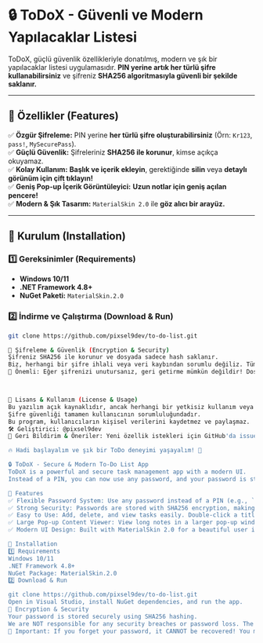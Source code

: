 # 🔒 ToDoX - Güvenli ve Modern Yapılacaklar Listesi

ToDoX, güçlü güvenlik özellikleriyle donatılmış, modern ve şık bir yapılacaklar listesi uygulamasıdır. **PIN yerine artık her türlü şifre kullanabilirsiniz** ve şifreniz **SHA256 algoritmasıyla güvenli bir şekilde saklanır.**  

---

## 🚀 Özellikler (Features)
✅ **Özgür Şifreleme:** PIN yerine **her türlü şifre oluşturabilirsiniz** (Örn: `Kr123`, `pass!`, `MySecurePass`).  
✅ **Güçlü Güvenlik:** Şifreleriniz **SHA256 ile korunur**, kimse açıkça okuyamaz.  
✅ **Kolay Kullanım:** **Başlık ve içerik ekleyin**, gerektiğinde **silin** veya **detaylı görünüm için çift tıklayın!**  
✅ **Geniş Pop-up İçerik Görüntüleyici:** **Uzun notlar için geniş açılan pencere!**  
✅ **Modern & Şık Tasarım:** `MaterialSkin 2.0` ile **göz alıcı bir arayüz.**  

---

## 📌 Kurulum (Installation)

### 1️⃣ Gereksinimler (Requirements)
- **Windows 10/11**
- **.NET Framework 4.8+**
- **NuGet Paketi:** `MaterialSkin.2.0`

### 2️⃣ İndirme ve Çalıştırma (Download & Run)
```sh
git clone https://github.com/pixsel9dev/to-do-list.git

🔑 Şifreleme & Güvenlik (Encryption & Security)
Şifreniz SHA256 ile korunur ve dosyada sadece hash saklanır.
Biz, herhangi bir şifre ihlali veya veri kaybından sorumlu değiliz. Tüm güvenlik kullanıcının sorumluluğundadır!
🚨 Önemli: Eğer şifrenizi unutursanız, geri getirme mümkün değildir! Dosyanızı silerek sıfırlayabilirsiniz.



📜 Lisans & Kullanım (License & Usage)
Bu yazılım açık kaynaklıdır, ancak herhangi bir yetkisiz kullanım veya yasa dışı faaliyet için sorumluluk kabul etmiyoruz!
Şifre güvenliği tamamen kullanıcının sorumluluğundadır.
Bu program, kullanıcıların kişisel verilerini kaydetmez ve paylaşmaz.
🛠 Geliştirici: @pixsel9dev
📢 Geri Bildirim & Öneriler: Yeni özellik istekleri için GitHub'da issue açabilirsiniz!

🔥 Hadi başlayalım ve şık bir ToDo deneyimi yaşayalım! 🚀

🔒 ToDoX - Secure & Modern To-Do List App
ToDoX is a powerful and secure task management app with a modern UI.
Instead of a PIN, you can now use any password, and your password is stored securely with SHA256 encryption.

🚀 Features
✅ Flexible Password System: Use any password instead of a PIN (e.g., `Kr123`, `pass!`, `MySecurePass`).
✅ Strong Security: Passwords are stored with SHA256 encryption, making them unreadable.
✅ Easy to Use: Add, delete, and view tasks easily. Double-click a title to see full details!
✅ Large Pop-up Content Viewer: View long notes in a larger pop-up window.
✅ Modern UI Design: Built with MaterialSkin 2.0 for a beautiful user interface.

📌 Installation
1️⃣ Requirements
Windows 10/11
.NET Framework 4.8+
NuGet Package: MaterialSkin.2.0
2️⃣ Download & Run

git clone https://github.com/pixsel9dev/to-do-list.git
Open in Visual Studio, install NuGet dependencies, and run the app.
🔑 Encryption & Security
Your password is stored securely using SHA256 hashing.
We are NOT responsible for any security breaches or password loss. The user is fully responsible for security.
🚨 Important: If you forget your password, it CANNOT be recovered! You must reset it by deleting the file.


